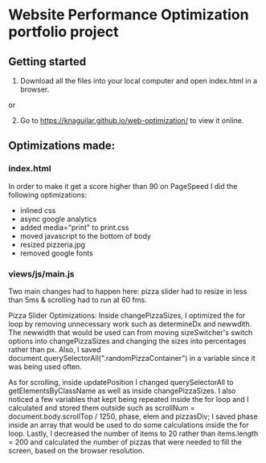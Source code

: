 # Website Performance Optimization portfolio project

## Getting started
1) Download all the files into your local computer and open index.html in a browser.

or

2) Go to https://knaguilar.github.io/web-optimization/ to view it online.

## Optimizations made:

### index.html
In order to make it get a score higher than 90 on PageSpeed I did the following optimizations:
- inlined css
- async google analytics
- added media="print" to print.css
- moved javascript to the bottom of body
- resized pizzeria.jpg
- removed google fonts

### views/js/main.js
Two main changes had to happen here: pizza slider had to resize in less than 5ms & scrolling had to run at 60 fms.

Pizza Slider Optimizations:
Inside changePizzaSizes, I optimized the for loop by removing unnecessary work such as determineDx and newwdith. The newwidth that would be used can from moving sizeSwitcher's switch options into changePizzaSizes and changing the sizes into percentages rather than px. Also, I saved document.querySelectorAll(".randomPizzaContainer") in a variable since it was being used often.

As for scrolling, inside updatePosition I changed querySelectorAll to getElementsByClassName as well as inside changePizzaSizes. I also noticed a few variables that kept being repeated inside the for loop and I calculated and stored them outside such as scrollNum = document.body.scrollTop / 1250, phase, elem and pizzasDiv; I saved phase inside an array that would be used to do some calculations inside the for loop. Lastly, I decreased the number of items to 20 rather than items.length = 200 and calculated the number of pizzas that were needed to fill the screen, based on the browser resolution.